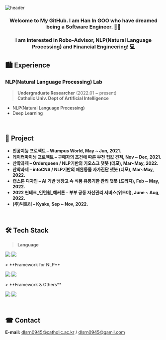![header](https://capsule-render.vercel.app/api?type=waving&color=FF0000&height=300&section=header&text=Welcome+to+my+world!&fontSize=70)
<h3 align="center">Welcome to My GitHub. I am Han In GOO  who have dreamed being a Software Engineer. 👨‍💻</h3>
<h3 align="center">I am interested in Robo-Advisor, NLP(Natural Language Processing) and Financial Engineering! 💻 </h3>

## 🏙 Experience
### NLP(Natural Language Processing) Lab 
> **Undergraduate Researcher** (2022.01 ~ present)   
> **Catholic Univ. Dept of Artificial Intelligence**
- NLP(Natural Language Processing)
- Deep Learning
<br/>

## 📜 Project
- **인공지능 프로젝트 – Wumpus World, May ~ Jun, 2021.** 
- **데이터마이닝 프로젝트 – 구매자의 조건에 따른 부천 집값 견적, Nov ~ Dec, 2021.** 
- **산학과제 – Orderqueen / NLP기반의 키오스크 챗봇 (데모), Mar~May, 2022.** 
- **산학과제 – intoCNS / NLP기반의 애완동물 자가진단 챗봇 (데모), Mar~May, 2022.** 
- **캡스톤 디자인 – AI 기반 냉장고 속 식품 유통기한 관리 챗봇 (프리지), Feb ~ May, 2022.**  
- **2022 핀테크_인턴쉽_해커톤 – 부부 공동 자산관리 서비스(위드미), June ~ Aug, 2022.**
- **(주)빅트리 – Kyake, Sep ~ Nov, 2022.**  
<br/>

## 🛠 Tech Stack
> **Language**
<p>
<img src="https://img.shields.io/badge/C-A8B9CC?style=flat-square&logo=C&logoColor=white" />
<img src="https://img.shields.io/badge/Python-3776AB?style=flat-square&logo=python&logoColor=white" />
</p>
> **Framework for NLP**
<p>
<img src="https://img.shields.io/badge/Dialogflow-FF9800?style=flat-square&logo=Dialogflow&logoColor=white" />
<img src="https://img.shields.io/badge/PyTorch-FF3621?style=flat-square&logo=pytorch&logoColor=white" />
</p>
> **Framework & Others**
<p>
<img src="https://img.shields.io/badge/Flask-000000?style=flat-square&logo=Flask&logoColor=white" />
<img src="https://img.shields.io/badge/ngrok-1F1E37?style=flat-square&logo=ngrok&logoColor=white" />
</p>
<br/>

## ☎ Contact
**E-mail:** dlsrn0945@catholic.ac.kr / dlsrn0945@gamil.com
</p>
